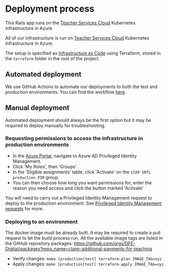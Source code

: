 # Deployment process

This Rails app runs on the
[Teacher Services Cloud](https://github.com/DFE-Digital/teacher-services-cloud)
Kubernetes infrastructure in Azure.

All of our infrastructure is run on
[Teacher Services Cloud](https://github.com/DFE-Digital/teacher-services-cloud)
Kubernetes infrastructure in Azure.

The setup is specified as [Infrastructure as Code][iac] using Terraform, stored
in the `terraform` folder in the root of the project.

## Automated deployment

We use GitHub Actions to automate our deployments to both the test and
production environments. You can find the workflow
[here](../.github/workflows/build_and_deploy.yml).

## Manual deployment

Automated deployment should always be the first option but it may be required to
deploy manually for troubleshooting.

### Requesting permissions to access the infrastructure in production environments

- In the [Azure Portal][azure_portal], navigate to Azure AD Privileged Identity
  Management.
- Click 'My Roles', then 'Groups'.
- In the 'Eligible assignments' table, click 'Activate' on the
  `s189 SRTL production PIM` group.
- You can then choose how long you want permissions for, enter the reason you
  need access and click the button marked 'Activate'

You will need to carry out a Privileged Identity Management request to deploy to
the production environment. See
[Privileged Identity Management requests](https://dfedigital.atlassian.net/wiki/spaces/TP/pages/1192624202/Privileged+Identity+Management+requests)
for more.

### Deploying to an environment

The docker image must be already built. It may be required to create a pull
request to let the build process run. All the available image tags are listed in
the GitHub repository packages:
https://github.com/orgs/DFE-Digital/packages?repo_name=claim-additional-payments-for-teaching

- Verify changes:
  `make [production|test] terraform-plan IMAGE_TAG=xyz`
- Apply changes:
  `make [production|test] terraform-apply IMAGE_TAG=xyz`

[azure]: https://azure.microsoft.com/en-gb/
[iac]: https://en.wikipedia.org/wiki/Infrastructure_as_code
[arm]: https://azure.microsoft.com/en-gb/resources/templates/
[azure_portal]: https://portal.azure.com/
